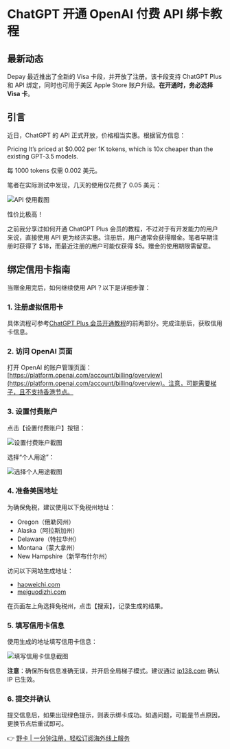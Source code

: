 # ChatGPT 开通 OpenAI 付费 API 绑卡教程

## 最新动态

Depay 最近推出了全新的 Visa 卡段，并开放了注册。该卡段支持 ChatGPT Plus 和 API 绑定，同时也可用于美区 Apple Store 账户升级。**在开通时，务必选择 Visa 卡**。

## 引言

近日，ChatGPT 的 API 正式开放，价格相当实惠。根据官方信息：


Pricing
It’s priced at $0.002 per 1K tokens, which is 10x cheaper than the existing GPT-3.5 models.


每 1000 tokens 仅需 0.002 美元。

笔者在实际测试中发现，几天的使用仅花费了 0.05 美元：

![API 使用截图](https://bbtdd.com/wp-content/uploads/img/2764707108.webp)

性价比极高！

之前我分享过如何开通 ChatGPT Plus 会员的教程，不过对于有开发能力的用户来说，直接使用 API 更为经济实惠。注册后，用户通常会获得赠金。笔者早期注册时获得了 $18，而最近注册的用户可能仅获得 $5。赠金的使用期限需留意。

## 绑定信用卡指南

当赠金用完后，如何继续使用 API？以下是详细步骤：

### 1. 注册虚拟信用卡

具体流程可参考[ChatGPT Plus 会员开通教程](https://savokiss.com/tech/chatgpt-plus-open.html)的前两部分。完成注册后，获取信用卡信息。

### 2. 访问 OpenAI 页面

打开 OpenAI 的账户管理页面：[https://platform.openai.com/account/billing/overview](https://platform.openai.com/account/billing/overview)。注意，可能需要梯子，且不支持香港节点。

### 3. 设置付费账户

点击【设置付费账户】按钮：

![设置付费账户截图](https://bbtdd.com/wp-content/uploads/img/72189609440313.webp)

选择“个人用途”：

![选择个人用途截图](https://bbtdd.com/wp-content/uploads/img/62346370401830.webp)

### 4. 准备美国地址

为确保免税，建议使用以下免税州地址：

- Oregon（俄勒冈州）
- Alaska（阿拉斯加州）
- Delaware（特拉华州）
- Montana（蒙大拿州）
- New Hampshire（新罕布什尔州）

访问以下网站生成地址：

- [haoweichi.com](http://www.haoweichi.com/)
- [meiguodizhi.com](https://www.meiguodizhi.com/)

在页面左上角选择免税州，点击【搜索】，记录生成的结果。

### 5. 填写信用卡信息

使用生成的地址填写信用卡信息：

![填写信用卡信息截图](https://bbtdd.com/wp-content/uploads/img/44088665.webp)

**注意**：确保所有信息准确无误，并开启全局梯子模式。建议通过 [ip138.com](https://ip138.com/) 确认 IP 已生效。

### 6. 提交并确认

提交信息后，如果出现绿色提示，则表示绑卡成功。如遇问题，可能是节点原因，更换节点后重试即可。

👉 [野卡 | 一分钟注册，轻松订阅海外线上服务](https://bbtdd.com/yeka)